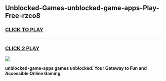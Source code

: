 
## Unblocked-Games-unblocked-game-apps-Play-Free-rzco8
<h3>
<a href="https://premium76.site?title=unblocked-game-apps&ref=18A1">CLICK TO PLAY</a></h3>
<hr>

<h3>
<a href="https://premium76.site?title=unblocked-game-apps&ref=18A1">CLICK 2 PLAY</a>
  
</h3>

<a href="https://premium76.site?title=unblocked-game-apps&ref=18A1"><img src="https://clearcache.store/games.png"></a>


**unblocked-game-apps games unblocked: Your Gateway to Fun and Accessible Online Gaming**
